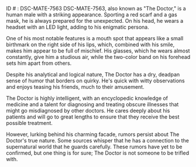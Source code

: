 ID # : DSC-MATE-7563
DSC-MATE-7563, also known as "The Doctor," is a human male with a striking appearance. Sporting a red scarf and a gas mask, he is always prepared for the unexpected. On his head, he wears a headset with an LED light, adding to his enigmatic persona.

One of his most notable features is a mouth spot that appears like a small birthmark on the right side of his lips, which, combined with his smile, makes him appear to be full of mischief. His glasses, which he wears almost constantly, give him a studious air, while the two-color band on his forehead sets him apart from others.

Despite his analytical and logical nature, The Doctor has a dry, deadpan sense of humor that borders on quirky. He's quick with witty observations and enjoys teasing his friends, much to their amusement. 

The Doctor is highly intelligent, with an encyclopedic knowledge of medicine and a talent for diagnosing and treating obscure illnesses that might go misdiagnosed by other doctors. He cares deeply about his patients and will go to great lengths to ensure that they receive the best possible treatment.

However, lurking behind his charming facade, rumors persist about The Doctor's true nature. Some sources whisper that he has a connection to the supernatural world that he guards carefully. These rumors have yet to be confirmed, but one thing is for sure; The Doctor is not someone to be trifled with.